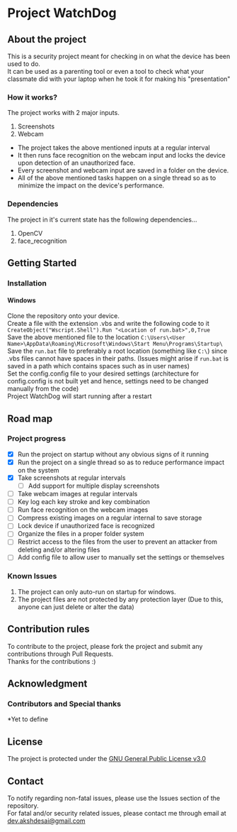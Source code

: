 # Project WatchDog  
  
## About the project  
This is a security project meant for checking in on what the device has been used to do.  
It can be used as a parenting tool or even a tool to check what your classmate did with your laptop when he took it for making his "presentation"  
  
### How it works?  
The project works with 2 major inputs.  
1. Screenshots  
2. Webcam  
 - The project takes the above mentioned inputs at a regular interval  
 - It then runs face recognition on the webcam input and locks the device upon detection of an unauthorized face.  
 - Every screenshot and webcam input are saved in a folder on the device.  
 - All of the above mentioned tasks happen on a single thread so as to minimize the impact on the device's performance.  
  
### Dependencies  
The project in it's current state has the following dependencies...  
1. OpenCV  
2. face_recognition  
  
## Getting Started  
### Installation  
#### Windows  
Clone the repository onto your device.  
Create a file with the extension .vbs and write the following code to it  
`CreateObject("Wscript.Shell").Run "<Location of run.bat>",0,True`  
Save the above mentioned file to the location `C:\Users\<User Name>\AppData\Roaming\Microsoft\Windows\Start Menu\Programs\Startup\`  
Save the `run.bat` file to preferably a root location (something like `C:\`) since .vbs files cannot have spaces in their paths. (Issues might arise if `run.bat` is saved in a path which contains spaces such as in user names)  
Set the config.config file to your desired settings (architecture for config.config is not built yet and hence, settings need to be changed manually from the code)  
Project WatchDog will start running after a restart  
  
## Road map  
### Project progress  
- [x] Run the project on startup without any obvious signs of it running  
- [x] Run the project on a single thread so as to reduce performance impact on the system  
- [x] Take screenshots at regular intervals  
    - [ ] Add support for multiple display screenshots
- [ ] Take webcam images at regular intervals  
- [ ] Key log each key stroke and key combination  
- [ ] Run face recognition on the webcam images  
- [ ] Compress existing images on a regular internal to save storage  
- [ ] Lock device if unauthorized face is recognized  
- [ ] Organize the files in a proper folder system  
- [ ] Restrict access to the files from the user to prevent an attacker from deleting and/or altering files  
- [ ] Add config file to allow user to manually set the settings or themselves  
  
### Known Issues  
1. The project can only auto-run on startup for windows.  
2. The project files are not protected by any protection layer (Due to this, anyone can just delete or alter the data)  
  
## Contribution rules  
To contribute to the project, please fork the project and submit any contributions through Pull Requests.  
Thanks for the contributions :)  
  
## Acknowledgment  
### Contributors and Special thanks  
*Yet to define  
  
## License  
The project is protected under the [GNU General Public License v3.0](./LICENSE.md)  
  
## Contact  
To notify regarding non-fatal issues, please use the Issues section of the repository.  
For fatal and/or security related issues, please contact me through email at dev.akshdesai@gmail.com  